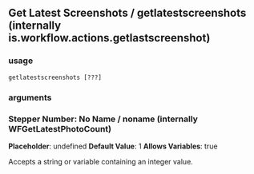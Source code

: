 
## Get Latest Screenshots / getlatestscreenshots (internally is.workflow.actions.getlastscreenshot)

### usage
`getlatestscreenshots [???]`

### arguments
### Stepper Number: No Name / noname (internally WFGetLatestPhotoCount)
**Placeholder**: undefined
**Default Value**: 1
**Allows Variables**: true


Accepts a string 
or variable
containing an integer value.
